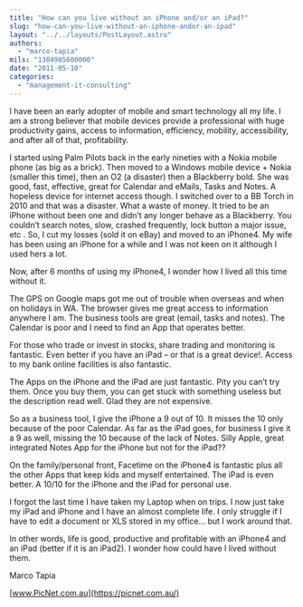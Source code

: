 ```yaml
---
title: "How can you live without an iPhone and/or an iPad?"
slug: "how-can-you-live-without-an-iphone-andor-an-ipad"
layout: "../../layouts/PostLayout.astro"
authors: 
  - "marco-tapia"
mils: "1304985600000"
date: "2011-05-10"
categories: 
  - "management-it-consulting"
---
```


I have been an early adopter of mobile and smart technology all my life. I am a strong believer that mobile devices provide a professional with huge productivity gains, access to information, efficiency, mobility, accessibility, and after all of that, profitability.

I started using Palm Pilots back in the early nineties with a Nokia mobile phone (as big as a brick). Then moved to a Windows mobile device + Nokia (smaller this time), then an O2 (a disaster) then a Blackberry bold. She was good, fast, effective, great for Calendar and eMails, Tasks and Notes. A hopeless device for internet access though. I switched over to a BB Torch in 2010 and that was a disaster. What a waste of money. It tried to be an iPhone without been one and didn’t any longer behave as a Blackberry. You couldn’t search notes, slow, crashed frequently, lock button a major issue, etc . So, I cut my losses (sold it on eBay) and moved to an iPhone4. My wife has been using an iPhone for a while and I was not keen on it although I used hers a lot.

Now, after 6 months of using my iPhone4, I wonder how I lived all this time without it.

The GPS on Google maps got me out of trouble when overseas and when on holidays in WA. The browser gives me great access to information anywhere I am. The business tools are great (email, tasks and notes). The Calendar is poor and I need to find an App that operates better.

For those who trade or invest in stocks, share trading and monitoring is fantastic. Even better if you have an iPad – or that is a great device!. Access to my bank online facilities is also fantastic.

The Apps on the iPhone and the iPad are just fantastic. Pity you can’t try them. Once you buy them, you can get stuck with something useless but the description read well. Glad they are not expensive.

So as a business tool, I give the iPhone a 9 out of 10. It misses the 10 only because of the poor Calendar. As far as the iPad goes, for business I give it a 9 as well, missing the 10 because of the lack of Notes. Silly Apple, great integrated Notes App for the iPhone but not for the iPad??

On the family/personal front, Facetime on the iPhone4 is fantastic plus all the other Apps that keep kids and myself entertained. The iPad is even better. A 10/10 for the iPhone and the iPad for personal use.

I forgot the last time I have taken my Laptop when on trips. I now just take my iPad and iPhone and I have an almost complete life. I only struggle if I have to edit a document or XLS stored in my office… but I work around that.

In other words, life is good, productive and profitable with an iPhone4 and an iPad (better if it is an iPad2). I wonder how could have I lived without them.

Marco Tapia

[www.PicNet.com.au](https://picnet.com.au/)
